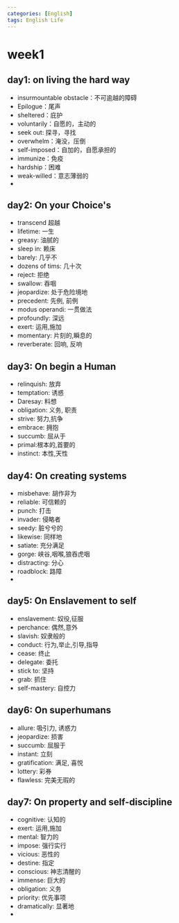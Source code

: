 ```yaml
---
categories: [English]
tags: English Life
---
```




# week1

## day1: on living the hard way

- insurmountable obstacle：不可逾越的障碍
- Epilogue：尾声
- sheltered：庇护
- voluntarily：自愿的，主动的
- seek out: 探寻，寻找
- overwhelm：淹没，压倒
- self-imposed：自加的，自愿承担的
- immunize：免疫
- hardship：困难
- weak-willed：意志薄弱的
- 

## day2: On your Choice's

-   transcend 超越
-   lifetime: 一生
-   greasy: 油腻的
-   sleep in: 赖床
-   barely: 几乎不
-   dozens of tims: 几十次
-   reject: 拒绝
-   swallow: 吞咽
-   jeopardize: 处于危险境地
-   precedent: 先例, 前例
-   modus operandi: 一贯做法
-   profoundly: 深远
-   exert: 运用,施加
-   momentary: 片刻的,瞬息的
-   reverberate: 回响, 反响



## day3: On begin a Human

-   relinquish: 放弃
-   temptation: 诱惑
-   Daresay: 料想
-   obligation: 义务, 职责
-   strive: 努力,抗争
-   embrace: 拥抱
-   succumb: 屈从于
-   primal:根本的,首要的
-   instinct: 本性,天性



## day4: On creating systems

-   misbehave: 胡作非为
-   reliable: 可信赖的
-   punch: 打击
-   invader: 侵略者
-   seedy: 脏兮兮的
-   likewise: 同样地
-   satiate: 充分满足
-   gorge: 峡谷,咽喉,狼吞虎咽
-   distracting: 分心
-   roadblock: 路障
-   

## day5: On Enslavement to self

-   enslavement: 奴役,征服
-   perchance: 偶然,意外
-   slavish: 奴隶般的 
-   conduct: 行为,举止,引导,指导
-   cease: 终止
-   delegate: 委托
-   stick to: 坚持
-   grab: 抓住
-   self-mastery: 自控力

## day6: On superhumans

-   allure: 吸引力, 诱惑力
-   jeopardize: 损害
-   succumb: 屈服于
-   instant: 立刻
-   gratification: 满足, 喜悦
-   lottery: 彩券
-   flawless: 完美无瑕的



## day7: On property and self-discipline

-   cognitive: 认知的
-   exert: 运用,施加
-   mental: 智力的
-   impose: 强行实行
-   vicious: 恶性的
-   destine: 指定
-   conscious: 神志清醒的
-   immense: 巨大的
-   obligation: 义务
-   priority: 优先事项
-   dramatically: 显著地
-   

